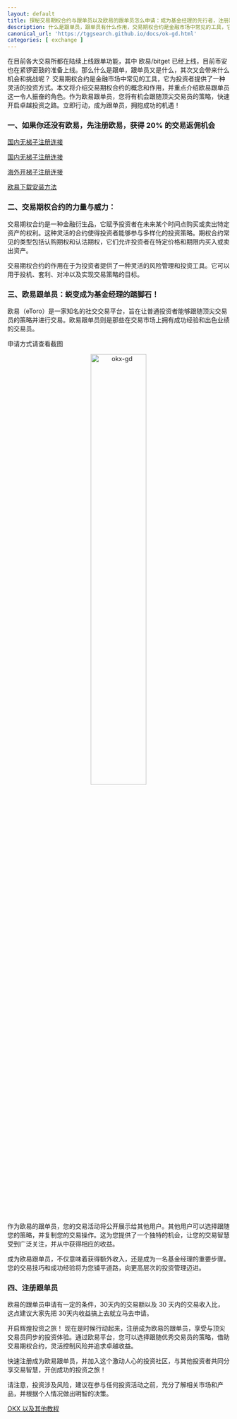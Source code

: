 ```yaml
---
layout: default
title: 探秘交易期权合约与跟单员以及欧易的跟单员怎么申请：成为基金经理的先行者，注册跟单员开启精彩投资旅程！
description: 什么是跟单员，跟单员有什么作用，交易期权合约是金融市场中常见的工具，它为投资者提供了一种灵活的投资方式。本文将介绍交易期权合约的概念和作用，并重点介绍欧易跟单员这一令人振奋的角色。
canonical_url: 'https://tggsearch.github.io/docs/ok-gd.html'
categories: [ exchange ]
---
```

在目前各大交易所都在陆续上线跟单功能，其中 欧易/bitget 已经上线，目前币安也在紧锣密鼓的准备上线。那么什么是跟单，跟单员又是什么，其次又会带来什么机会和挑战呢？
交易期权合约是金融市场中常见的工具，它为投资者提供了一种灵活的投资方式。本文将介绍交易期权合约的概念和作用，并重点介绍欧易跟单员这一令人振奋的角色。作为欧易跟单员，您将有机会跟随顶尖交易员的策略，快速开启卓越投资之路。立即行动，成为跟单员，拥抱成功的机遇！

### 一、如果你还没有欧易，先注册欧易，获得 20% 的交易返佣机会


[国内无梯子注册连接](./302.html?target=https://www.ouzhyi.rocks/join/50996986)

[国内无梯子注册连接](./302.html?target=https://www.ouzhyi.rocks/join/50996986)


[海外开梯子注册连接](./302.html?target=https://www.okx.com/join/50996986)

[欧易下载安装方法](./okx-install.html)
### 二、交易期权合约的力量与威力：
交易期权合约是一种金融衍生品，它赋予投资者在未来某个时间点购买或卖出特定资产的权利。这种灵活的合约使得投资者能够参与多样化的投资策略。期权合约常见的类型包括认购期权和认沽期权，它们允许投资者在特定价格和期限内买入或卖出资产。

交易期权合约的作用在于为投资者提供了一种灵活的风险管理和投资工具。它可以用于投机、套利、对冲以及实现交易策略的目标。

### 三、欧易跟单员：蜕变成为基金经理的踏脚石！
欧易（eToro）是一家知名的社交交易平台，旨在让普通投资者能够跟随顶尖交易员的策略并进行交易。欧易跟单员则是那些在交易市场上拥有成功经验和出色业绩的交易员。

申请方式请查看截图

<div align=center>
   <img alt="okx-gd" src="https://cdn.jsdelivr.net/gh/tggsearch/tggsearch.github.io/assets/img/okx-gd-1.webp" class="page-img" width="50%" onerror="this.onerror=null;this.src='/assets/img/okx-gd-1.webp'" />
</div>

作为欧易的跟单员，您的交易活动将公开展示给其他用户。其他用户可以选择跟随您的策略，并复制您的交易操作。这为您提供了一个独特的机会，让您的交易智慧受到广泛关注，并从中获得相应的收益。

成为欧易跟单员，不仅意味着获得额外收入，还是成为一名基金经理的重要步骤。您的交易技巧和成功经验将为您铺平道路，向更高层次的投资管理迈进。

### 四、注册跟单员

欧易的跟单员申请有一定的条件，30天内的交易额以及 30 天内的交易收入比，这点建议大家先把 30天内收益搞上去就立马去申请。

开启辉煌投资之旅！
现在是时候行动起来，注册成为欧易的跟单员，享受与顶尖交易员同步的投资体验。通过欧易平台，您可以选择跟随优秀交易员的策略，借助交易期权合约，灵活控制风险并追求卓越收益。

快速注册成为欧易跟单员，并加入这个激动人心的投资社区，与其他投资者共同分享交易智慧，开创成功的投资之旅！

请注意，投资涉及风险，建议在参与任何投资活动之前，充分了解相关市场和产品，并根据个人情况做出明智的决策。

[OKX 以及其他教程](/okx.html)